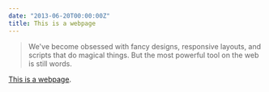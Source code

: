 ```yaml
---
date: "2013-06-20T00:00:00Z"
title: This is a webpage
---
```


> We've become obsessed with fancy designs, responsive layouts, and scripts that do magical things.
> But the most powerful tool on the web is still words.

[This is a webpage](http://justinjackson.ca/words.html).